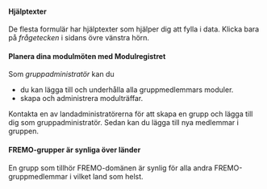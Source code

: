 ﻿#### Hjälptexter
De flesta formulär har hjälptexter som hjälper dig att fylla i data. 
Klicka bara på *frågetecken* i sidans övre vänstra hörn.

#### Planera dina modulmöten med Modulregistret

Som *gruppadministratör* kan du
- du kan lägga till och underhålla alla gruppmedlemmars moduler.
- skapa och administrera modulträffar.

Kontakta en av landadministratörerna för att skapa en grupp och lägga till dig som gruppadministratör.
Sedan kan du lägga till nya medlemmar i gruppen.

#### FREMO-grupper är synliga över länder
En grupp som tillhör FREMO-domänen är synlig för alla andra FREMO-gruppmedlemmar i vilket land som helst.